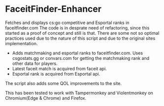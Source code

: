 # FaceitFinder-Enhancer
Fetches and displays cs:go competitive and Esportal ranks in faceitfinder.com
The code is in desprate need of refactoring, since this started as a proof of concept and still is that.
There are some not so optimal practices used due to the nature of this script and due to the original sites implementation.

- Adds matchmaking and esportal ranks to faceitfinder.com. Uses csgostats.gg or convars.com for getting the matchmaking rank and other data for players.
- Latest faceit match is acquired from faceit api.
- Esportal rank is acquired from Esportal api.

The script also adds some QOL improvements to the site.

This has been tested to work with Tampermonkey and Violentmonkey on Chromium(Edge & Chrome) and Firefox.
